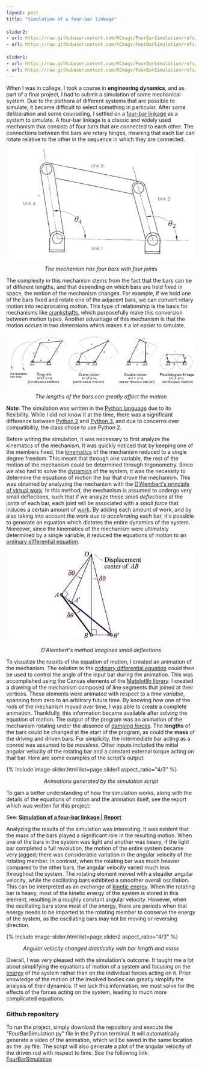 ```yaml
---
layout: post
title: "Simulation of a four-bar linkage"

slider2:
- url: https://raw.githubusercontent.com/RCmags/FourBarSimulation/refs/heads/main/example_images/long_graph.png
- url: https://raw.githubusercontent.com/RCmags/FourBarSimulation/refs/heads/main/example_images/short_graph.png

slider1:
- url: https://raw.githubusercontent.com/RCmags/FourBarSimulation/refs/heads/main/example_images/long_bar_anim.gif
- url: https://raw.githubusercontent.com/RCmags/FourBarSimulation/refs/heads/main/example_images/short_bar_anim.gif
---
```


When I was in college, I took a course in __engineering dynamics__, and as part of a final project, I had to submit a simulation of some mechanical system. Due to the plethora of different systems that are possible to simulate, it became difficult to select something in particular. After some deliberation and some counseling, I settled on a [four-bar linkage](https://en.wikipedia.org/wiki/Four-bar_linkage) as a system to simulate. A four-bar linkage is a classic and widely used mechanism that consists of four bars that are connected to each other. The connections between the bars are rotary hinges, meaning that each bar can rotate relative to the other in the sequence in which they are connected. 

![image](/img/four-bar/fourbar.png)
<p align="center"><i>The mechanism has four bars with four joints</i></p>

The complexity in this mechanism stems from the fact that the bars can be of different lengths, and that depending on which bars are held fixed in space, the motion of the mechanism changes. For example, if we hold one of the bars fixed and rotate one of the adjacent bars, we can convert rotary motion into reciprocating motion. This type of relationship is the basis for mechanisms like [crankshafts](https://en.wikipedia.org/wiki/Crankshaft), which purposefully make this conversion between motion types. Another advantage of this mechanism is that the motion occurs in two dimensions which makes it a lot easier to simulate.

![image](/img/four-bar/fourbar-types.png)
<p align="center"><i>The lengths of the bars can greatly affect the motion</i></p>

__Note__: The simulation was written in the [Python language](https://www.python.org/) due to its flexibility. While I did not know it at the time, there was a significant difference between [Python 2](https://www.python.org/downloads/release/python-272/) and [Python 3](https://www.python.org/download/releases/3.0/), and due to concerns over compatibility, the class chose to use Python 2. 

Before writing the simulation, it was necessary to first analyze the kinematics of the mechanism. It was quickly noticed that by keeping one of the members fixed, the [kinematics](https://en.wikipedia.org/wiki/Kinematics) of the mechanism reduced to a single degree freedom. This meant that through one variable, the rest of the motion of the mechanism could be determined through trigonometry. Since we also had to solve the [dynamics](https://physics.info/dynamics/) of the system, it was the necessity to determine the equations of motion the bar that drove the mechanism. This was obtained by analyzing the mechanism with the [D'Alembert's principle of virtual work](http://kestrel.nmt.edu/~raymond/classes/ph321/notes/dalembert/dalembert.pdf). In this method, the mechanism is assumed to undergo very small deflections, such that if we analyze these _small deflections_ at the joints of each bar, each joint will be associated with a _small force_ that induces a certain amount of [work](https://en.wikipedia.org/wiki/Work_(physics)). By adding each amount of work, and by also taking into account the _work due to accelerating_ each bar, it's possible to generate an equation which dictates the entire dynamics of the system. Moreover, since the kinematics of the mechanism were ultimately determined by a single variable, it reduced the equations of motion to an [ordinary differential equation](https://en.wikipedia.org/wiki/Ordinary_differential_equation).

![image](/img/four-bar/dalembert.jpeg)
<p align="center"><i>D'Alembert's method imagines small deflections</i></p>

To visualize the results of the equation of motion, I created an animation of the mechanism. The solution to the [ordinary differential equation](https://en.wikipedia.org/wiki/Ordinary_differential_equation) could then be used to control the angle of the input bar during the animation. This was accomplished using the Canvas elements of the [Matplotlib library](https://matplotlib.org/). I created a drawing of the mechanism composed of line segments that joined at their vertices. These elements were animated with respect to a _time variable_, spanning from zero to an arbitrary future time. By knowing how one of the rods of the mechanism moved over time, I was able to create a complete animation. Thankfully, this information became available after solving the equation of motion. The output of the program was an animation of the mechanism rotating under the absence of [damping forces](https://en.wikipedia.org/wiki/Damping). The **lengths** of the bars could be changed at the start of the program, as could the **mass** of the driving and driven bars. For simplicity, the intermediate bar acting as a conrod was assumed to be _massless_. Other inputs included the initial angular velocity of the rotating bar and a constant external torque acting on that bar. Here are some examples of the script's output:

{% include image-slider.html list=page.slider1 aspect_ratio="4/3" %} 
<p align="center"><i>Animations generated by the simulation script</i></p>

To gain a better understanding of how the simulation works, along with the details of the equations of motion and the animation itself, see the report which was written for this project:

See: <b><a href="https://github.com/RCmags/FourBarSimulation/blob/main/Simulating%20a%20Four%20Bar%20linkage.pdf">Simulation of a four-bar linkage | Report</a></b>

Analyzing the results of the simulation was interesting. It was evident that the mass of the bars played a significant role in the resulting motion. When one of the bars in the system was light and another was heavy, if the light bar completed a full revolution, the motion of the entire system became very jagged; there was considerable variation in the angular velocity of the rotating member. In contrast, when the rotating bar was much heavier compared to the other bars, the angular velocity varied much less throughout the system. The rotating element moved with a steadier angular velocity, while the oscillating bars exhibited a smoother overall oscillation. This can be interpreted as an exchange of [kinetic energy](https://en.wikipedia.org/wiki/Kinetic_energy). When the rotating bar is heavy, most of the kinetic energy of the system is stored in this element, resulting in a roughly constant angular velocity. However, when the oscillating bars store most of the energy, there are periods when that energy needs to be imparted to the rotating member to conserve the energy of the system, as the oscillating bars may not be moving or reversing direction.

{% include image-slider.html list=page.slider2 aspect_ratio="4/3" %} 
<p align="center"><i>Angular velocity changed drastically with bar length and mass</i></p>

Overall, I was very pleased with the simulation's outcome. It taught me a lot about simplifying the equations of motion of a system and focusing on the [energy](https://en.wikipedia.org/wiki/Mechanical_energy) of the system rather than on the individual forces acting on it. Prior knowledge of the motion of the involved bodies can greatly simplify the analysis of their dynamics. If we lack this information, we must solve for the effects of the forces acting on the system, leading to much more complicated equations.

### Github repository
To run the project, simply download the repository and execute the "FourBarSimulation.py" file in the Python terminal. It will automatically generate a video of the animation, which will be saved in the same location as the .py file. The script will also generate a plot of the angular velocity of the driven rod with respect to time. See the following link: [FourBarSimulation](https://github.com/RCmags/FourBarSimulation)

